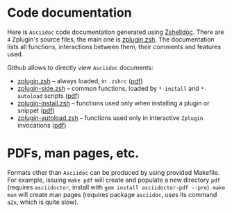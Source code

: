 # Code documentation

Here is `Asciidoc` code documentation generated using [Zshelldoc](https://github.com/zdharma/zshelldoc).
There are `4` Zplugin's source files, the main one is [zplugin.zsh](zplugin.zsh.adoc). The documentation
lists all functions, interactions between them, their comments and features used.

Github allows to directly view `Asciidoc` documents:
 * [zplugin.zsh](zplugin.zsh.adoc) – always loaded, in `.zshrc` ([pdf](http://zdharma.org/zplugin/zplugin.zsh.pdf))
 * [zplugin-side.zsh](zplugin-side.zsh.adoc) – common functions, loaded by `*-install` and `*-autoload` scripts ([pdf](http://zdharma.org/zplugin/zplugin-side.zsh.pdf))
 * [zplugin-install.zsh](zplugin-install.zsh.adoc) – functions used only when installing a plugin or snippet ([pdf](http://zdharma.org/zplugin/zplugin-install.zsh.pdf))
 * [zplugin-autoload.zsh](zplugin-autoload.zsh.adoc) – functions used only in interactive `Zplugin` invocations ([pdf](http://zdharma.org/zplugin/zplugin-autoload.zsh.pdf))

# PDFs, man pages, etc.

Formats other than `Asciidoc` can be produced by using provided Makefile. For example, issuing
`make pdf` will create and populate a new directory `pdf` (requires `asciidoctor`, install with
`gem install asciidoctor-pdf --pre`). `make man` will create man pages (requires package `asciidoc`,
uses its command `a2x`, which is quite slow).
